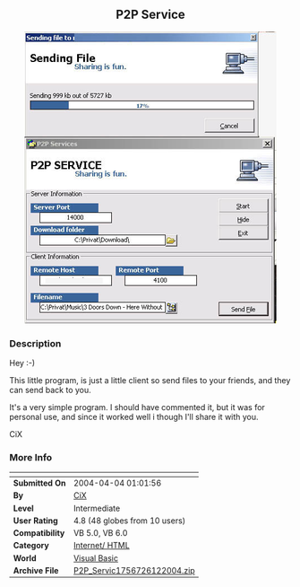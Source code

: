 ﻿<div align="center">

## P2P Service

<img src="PIC2004612184284186.jpg">
</div>

### Description

Hey :-)

This little program, is just a little client so send files to your friends, and they can send back to you.

It's a very simple program. I should have commented it, but it was for personal use, and since it worked well i though I'll share it with you.

CiX
 
### More Info
 


<span>             |<span>
---                |---
**Submitted On**   |2004-04-04 01:01:56
**By**             |[CiX](https://github.com/Planet-Source-Code/PSCIndex/blob/master/ByAuthor/cix.md)
**Level**          |Intermediate
**User Rating**    |4.8 (48 globes from 10 users)
**Compatibility**  |VB 5\.0, VB 6\.0
**Category**       |[Internet/ HTML](https://github.com/Planet-Source-Code/PSCIndex/blob/master/ByCategory/internet-html__1-34.md)
**World**          |[Visual Basic](https://github.com/Planet-Source-Code/PSCIndex/blob/master/ByWorld/visual-basic.md)
**Archive File**   |[P2P\_Servic1756726122004\.zip](https://github.com/Planet-Source-Code/cix-p2p-service__1-54351/archive/master.zip)








